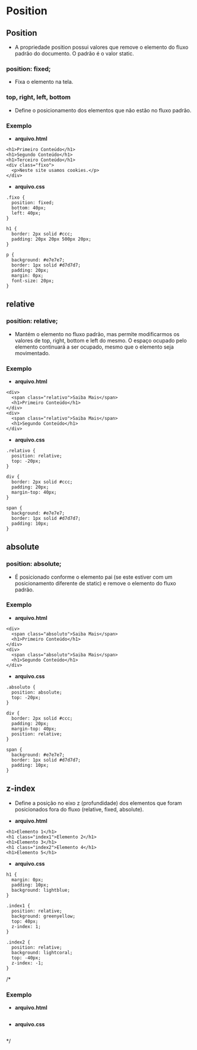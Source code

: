 # Position

## Position
* A propriedade position possui valores que remove o elemento do fluxo padrão do documento. O padrão é o valor static.

### position: fixed;
* Fixa o elemento na tela.

### top, right, left, bottom
* Define o posicionamento dos elementos que não estão no fluxo padrão.

### Exemplo
- __arquivo.html__
```
<h1>Primeiro Conteúdo</h1>
<h1>Segundo Conteúdo</h1>
<h1>Terceiro Conteúdo</h1>
<div class="fixo">
  <p>Neste site usamos cookies.</p>
</div>

```

- __arquivo.css__
```
.fixo {
  position: fixed;
  bottom: 40px;
  left: 40px;
}

h1 {
  border: 2px solid #ccc;
  padding: 20px 20px 500px 20px;
}

p {
  background: #e7e7e7;
  border: 1px solid #d7d7d7;
  padding: 20px;
  margin: 0px;
  font-size: 20px;
}

```

## relative

### position: relative;
* Mantém o elemento no fluxo padrão, mas permite modificarmos os valores de top, right, bottom e left do mesmo. O espaço ocupado pelo elemento continuará a ser ocupado, mesmo que o elemento seja movimentado.

### Exemplo
- __arquivo.html__
```
<div>
  <span class="relativo">Saiba Mais</span>
  <h1>Primeiro Conteúdo</h1>
</div>
<div>
  <span class="relativo">Saiba Mais</span>
  <h1>Segundo Conteúdo</h1>
</div>

```

- __arquivo.css__
```
.relativo {
  position: relative;
  top: -20px;
}

div {
  border: 2px solid #ccc;
  padding: 20px;
  margin-top: 40px;
}

span {
  background: #e7e7e7;
  border: 1px solid #d7d7d7;
  padding: 10px;
}

```

## absolute

### position: absolute;
* É posicionado conforme o elemento pai (se este estiver com um posicionamento diferente de static) e remove o elemento do fluxo padrão.

### Exemplo
- __arquivo.html__
```
<div>
  <span class="absoluto">Saiba Mais</span>
  <h1>Primeiro Conteúdo</h1>
</div>
<div>
  <span class="absoluto">Saiba Mais</span>
  <h1>Segundo Conteúdo</h1>
</div>

```

- __arquivo.css__
```
.absoluto {
  position: absolute;
  top: -20px;
}

div {
  border: 2px solid #ccc;
  padding: 20px;
  margin-top: 40px;
  position: relative;
}

span {
  background: #e7e7e7;
  border: 1px solid #d7d7d7;
  padding: 10px;
}

```

## z-index
* Define a posição no eixo z (profundidade) dos elementos que foram posicionados fora do fluxo (relative, fixed, absolute).

- __arquivo.html__
```
<h1>Elemento 1</h1>
<h1 class="index1">Elemento 2</h1>
<h1>Elemento 3</h1>
<h1 class="index2">Elemento 4</h1>
<h1>Elemento 5</h1>

```

- __arquivo.css__
```
h1 {
  margin: 0px;
  padding: 10px;
  background: lightblue;
}

.index1 {
  position: relative;
  background: greenyellow;
  top: 40px;
  z-index: 1;
}

.index2 {
  position: relative;
  background: lightcoral;
  top: -40px;
  z-index: -1;
}

```



/*

### Exemplo
- __arquivo.html__
```

```

- __arquivo.css__
```

```
*/

